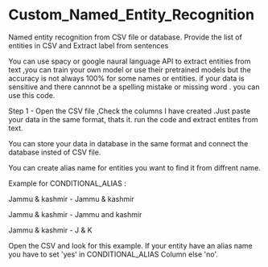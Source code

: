 # Custom_Named_Entity_Recognition
Named entity recognition from CSV file or database. Provide the list of entities in CSV and Extract label from sentences

You can use spacy or google naural language API to extract entities from text ,you can train your own model or use their pretrained models but the accuracy is not always 100% for some names or entities. if your data is sensitive and there cannnot be a spelling mistake or missing word . you can use this code.

Step 1 - Open the CSV file ,Check the columns I have created .Just paste your data in the same format, thats it. run the code and extract entites from text.

You can store your data in database in the same format and connect the database insted of CSV file. 

You can create alias name for entities you want to find it from diffrent name.

Example for CONDITIONAL_ALIAS :

Jammu & kashmir - Jammu & kashmir 

Jammu & kashmir - Jammu and kashmir

Jammu & kashmir - J & K

Open the CSV and look for this example. If your entity have an alias name you have to set 'yes' in CONDITIONAL_ALIAS Column else 'no'.


